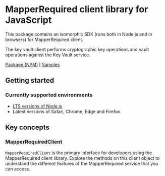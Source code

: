 # MapperRequired client library for JavaScript

This package contains an isomorphic SDK (runs both in Node.js and in browsers) for MapperRequired client.

The key vault client performs cryptographic key operations and vault operations against the Key Vault service.

[Package (NPM)](https://www.npmjs.com/package/@msinternal/mapperrequired) |
[Samples](https://github.com/Azure-Samples/azure-samples-js-management)

## Getting started

### Currently supported environments

- [LTS versions of Node.js](https://nodejs.org/about/releases/)
- Latest versions of Safari, Chrome, Edge and Firefox.




## Key concepts

### MapperRequiredClient

`MapperRequiredClient` is the primary interface for developers using the MapperRequired client library. Explore the methods on this client object to understand the different features of the MapperRequired service that you can access.

